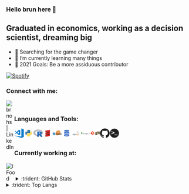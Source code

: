 ### Hello brun here 👋

## Graduated in economics, working as a decision scientist, dreaming big

- 🔭 Searching for the game changer
- 🌱 I’m currently learning many things
- 🥅 2021 Goals: Be a more assiduous contributor

[![Spotify](https://spotify-now-playing-readme-six.vercel.app/api/spotify)](https://open.spotify.com/user/22axgf6xuunjx2krsohpnm4fi)

### Connect with me:

[<img align="left" alt="brnohs | LinkedIn" width="22px" src="https://cdn.jsdelivr.net/npm/simple-icons@v3/icons/linkedin.svg" />][linkedin]

[linkedin]: https://www.linkedin.com/in/bruno-schock-7b67356a/

<br />

### Languages and Tools:

<img align="left" alt="Visual Studio Code" width="26px" src="https://raw.githubusercontent.com/github/explore/80688e429a7d4ef2fca1e82350fe8e3517d3494d/topics/visual-studio-code/visual-studio-code.png" />
<img align="left" alt="Python" width="26px" src="https://raw.githubusercontent.com/github/explore/80688e429a7d4ef2fca1e82350fe8e3517d3494d/topics/python/python.png" />
<img align="left" alt="R" width="26px" src="https://raw.githubusercontent.com/github/explore/80688e429a7d4ef2fca1e82350fe8e3517d3494d/topics/r/r.png" />
<img align="left" alt="Scala" width="26px" src="https://raw.githubusercontent.com/github/explore/80688e429a7d4ef2fca1e82350fe8e3517d3494d/topics/scala/scala.png" />
<img align="left" alt="ScikitLearn" width="26px" src="https://raw.githubusercontent.com/github/explore/80688e429a7d4ef2fca1e82350fe8e3517d3494d/topics/scikit-learn/scikit-learn.png" />
<img align="left" alt="SQL" width="26px" src="https://raw.githubusercontent.com/github/explore/80688e429a7d4ef2fca1e82350fe8e3517d3494d/topics/sql/sql.png" />
<img align="left" alt="MySQL" width="26px" src="https://raw.githubusercontent.com/github/explore/80688e429a7d4ef2fca1e82350fe8e3517d3494d/topics/mysql/mysql.png" />
<img align="left" alt="MongoDB" width="26px" src="https://raw.githubusercontent.com/github/explore/80688e429a7d4ef2fca1e82350fe8e3517d3494d/topics/mongodb/mongodb.png" />
<img align="left" alt="Git" width="26px" src="https://raw.githubusercontent.com/github/explore/80688e429a7d4ef2fca1e82350fe8e3517d3494d/topics/git/git.png" />
<img align="left" alt="GitHub" width="26px" src="https://raw.githubusercontent.com/github/explore/78df643247d429f6cc873026c0622819ad797942/topics/github/github.png" />
<img align="left" alt="Terminal" width="26px" src="https://raw.githubusercontent.com/github/explore/80688e429a7d4ef2fca1e82350fe8e3517d3494d/topics/terminal/terminal.png" />


<br />
<br />


### Currently working at:

[<img align="left" alt="iFood" width="26px" src="https://avatars2.githubusercontent.com/u/26223435?s=200&v=4" />][work]

<br />
<br />




<details>
  <summary>:trident: GitHub Stats</summary>

[![Brun's github stats](https://github-readme-stats.vercel.app/api?username=brunhs&count_private=true&show_icons=true)](https://github.com/brunhs/github-readme-stats)

</details>

<details>
  <summary>:trident: Top  Langs</summary>

[![Top Langs](https://github-readme-stats.vercel.app/api/top-langs/?username=brunhs&layout=compact&hide=html)](https://github.com/brunhs/github-readme-stats)
</details>


[work]: https://www.ifood.com.br/